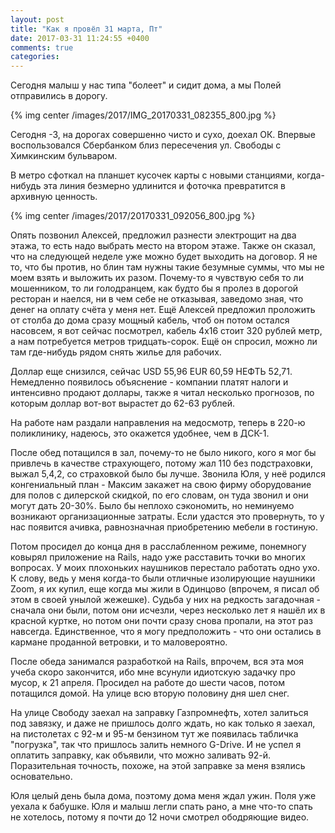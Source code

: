 ```yaml
---
layout: post
title: "Как я провёл 31 марта, Пт"
date: 2017-03-31 11:24:55 +0400
comments: true
categories: 
---
```

Сегодня малыш у нас типа "болеет" и сидит дома, а мы Полей отправились в дорогу. 

{% img center /images/2017/IMG_20170331_082355_800.jpg %}

Сегодня -3, на дорогах совершенно чисто и сухо, доехал ОК. Впервые воспользовался Сбербанком близ пересечения ул. Свободы с Химкинским бульваром.

В метро сфоткал на планшет кусочек карты с новыми станциями, когда-нибудь эта линия безмерно удлинится и фоточка превратится в архивную ценность.

{% img center /images/2017/20170331_092056_800.jpg %}

Опять позвонил Алексей, предложил разнести электрощит на два этажа, то есть надо выбрать место на втором этаже. Также он сказал, что на следующей неделе уже можно будет выходить на договор. Я не то, что бы против, но блин там нужны такие безумные суммы, что мы не моем взять и выложить их разом. Почему-то я чувствую себя то ли мошенником, то ли голодранцем, как будто бы я пролез в дорогой ресторан и наелся, ни в чем себе не отказывая, заведомо зная, что денег на оплату счёта у меня нет. Ещё Алексей предложил проложить от столба до дома сразу мощный кабель, чтоб он потом остался насовсем, я вот сейчас посмотрел, кабель 4х16 стоит 320 рублей метр, а нам потребуется метров тридцать-сорок. Ещё он спросил, можно ли там где-нибудь рядом снять жилье для рабочих.

Доллар еще снизился, сейчас USD 55,96 EUR 60,59 НЕФТЬ 52,71. Немедленно появилось объяснение - компании платят налоги и интенсивно продают доллары, также я читал несколько прогнозов, по которым доллар вот-вот вырастет до 62-63 рублей.

На работе нам раздали направления на медосмотр, теперь в 220-ю поликлинику, надеюсь, это окажется удобнее, чем в ДСК-1.

После обед потащился в зал, почему-то не было никого, кого я мог бы привлечь в качестве страхующего, потому жал 110 без подстраховки, выжал 5,4,2, со страховкой было бы лучше. Звонила Юля, у неё родился конгениальный план - Максим закажет на свою фирму оборудование для полов с дилерской скидкой, по его словам, он туда звонил и они могут дать 20-30%. Было бы неплохо сэкономить, но неминуемо возникают организационные затраты. Если удастся это провернуть, то у нас появится ачивка, равнозначная приобретению мебели в гостиную.

Потом просидел до конца дня в расслабленном режиме, понемногу ковырял приложение на Rails, надо уже расставить точки во многих вопросах. У моих плохоньких наушников перестало работать одно ухо. К слову, ведь у меня когда-то были отличные изолирующие наушники Zoom, я их купил, еще когда мы жили в Одинцово (впрочем, я писал об этом в своей унылой жежешке). Судьба у них на редкость загадочная - сначала они были, потом они исчезли, через несколько лет я нашёл их в красной куртке, но потом они почти сразу снова пропали, на этот раз навсегда. Единственное, что я могу предположить - что они остались в кармане проданной ветровки, и то маловероятно.

После обеда занимался разработкой на Rails, впрочем, вся эта моя учеба скоро закончится, ибо мне всунули идиотскую задачку про мусор, к 21 апреля. Просидел на работе до шести часов, потом потащился домой. На улице всю вторую половину дня шел снег.

На улице Свободу заехал на заправку Газпромнефть, хотел залиться под завязку, и даже не пришлось долго ждать, но как только я заехал, на пистолетах с 92-м и 95-м бензином тут же появилась табличка "погрузка", так что пришлось залить немного G-Drive. И не успел я оплатить заправку, как объявили, что можно заливать 92-й. Поразительная точность, похоже, на этой заправке за меня взялись основательно.

Юля целый день была дома, поэтому дома меня ждал ужин. Поля уже уехала к бабушке. Юля и малыш легли спать рано, а мне что-то спать не хотелось, потому я почти до 12 ночи смотрел ободряющие видео.